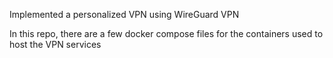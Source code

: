 Implemented a personalized VPN using WireGuard VPN

In this repo, there are a few docker compose files for the containers used to host the VPN services
